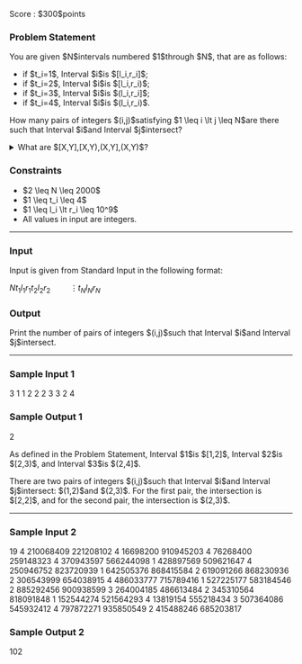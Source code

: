 
<div>

<span>

<span>

<p>
Score : $300$points
</p>

<div>

<section>

### **Problem Statement**

<p>
You are given $N$intervals numbered $1$through $N$, that are as follows:
</p>

<ul>

<li>
if $t_i=1$, Interval $i$is $[l_i,r_i]$;
</li>

<li>
if $t_i=2$, Interval $i$is $[l_i,r_i)$;
</li>

<li>
if $t_i=3$, Interval $i$is $(l_i,r_i]$;
</li>

<li>
if $t_i=4$, Interval $i$is $(l_i,r_i)$.
</li>

</ul>

<p>
How many pairs of integers $(i,j)$satisfying $1 \leq i \lt j \leq N$are there such that Interval $i$and Interval $j$intersect?
</p>

<details>

<summary>
What are $[X,Y],[X,Y),(X,Y],(X,Y)$?
</summary>

<ul>

<li>
A closed interval $[X,Y]$is an interval consisting of all real numbers $x$such that $X \leq x \leq Y$.
</li>

<li>
A half-open interval $[X,Y)$is an interval consisting of all real numbers $x$such that $X \leq x < Y$.
</li>

<li>
A half-open interval $(X,Y]$is an interval consisting of all real numbers $x$such that $X < x \leq Y$.
</li>

<li>
A open interval $(X,Y)$is an interval consisting of all real numbers $x$such that $X < x < Y$.
</li>

</ul>
Roughly speaking, square brackets $[]$mean the endpoint is included, and curly brackets $()$mean the endpoint is excluded.

</details>

</section>

</div>

<div>

<section>

### **Constraints**

<ul>

<li>
$2 \leq N \leq 2000$
</li>

<li>
$1 \leq t_i \leq 4$
</li>

<li>
$1 \leq l_i \lt r_i \leq 10^9$
</li>

<li>
All values in input are integers.
</li>

</ul>

</section>

</div>

---

<div>

<div>

<section>

### **Input**

<p>
Input is given from Standard Input in the following format:
</p>

<div>

$N$$t_1$$l_1$$r_1$$t_2$$l_2$$r_2$$\hspace{1cm}\vdots$$t_N$$l_N$$r_N$
</div>

</section>

</div>

<div>

<section>

### **Output**

<p>
Print the number of pairs of integers $(i,j)$such that Interval $i$and Interval $j$intersect.
</p>

</section>

</div>

</div>

---

<div>

<section>

### **Sample Input 1**

<div>

3
1 1 2
2 2 3
3 2 4

</div>

</section>

</div>

<div>

<section>

### **Sample Output 1**

<div>

2

</div>

<p>
As defined in the Problem Statement, Interval $1$is $[1,2]$, Interval $2$is $[2,3)$, and Interval $3$is $(2,4]$.
</p>

<p>
There are two pairs of integers $(i,j)$such that Interval $i$and Interval $j$intersect: $(1,2)$and $(2,3)$. For the first pair, the intersection is $[2,2]$, and for the second pair, the intersection is $(2,3)$.
</p>

</section>

</div>

---

<div>

<section>

### **Sample Input 2**

<div>

19
4 210068409 221208102
4 16698200 910945203
4 76268400 259148323
4 370943597 566244098
1 428897569 509621647
4 250946752 823720939
1 642505376 868415584
2 619091266 868230936
2 306543999 654038915
4 486033777 715789416
1 527225177 583184546
2 885292456 900938599
3 264004185 486613484
2 345310564 818091848
1 152544274 521564293
4 13819154 555218434
3 507364086 545932412
4 797872271 935850549
2 415488246 685203817

</div>

</section>

</div>

<div>

<section>

### **Sample Output 2**

<div>

102

</div>

</section>

</div>

</span>

</span>

</div>
